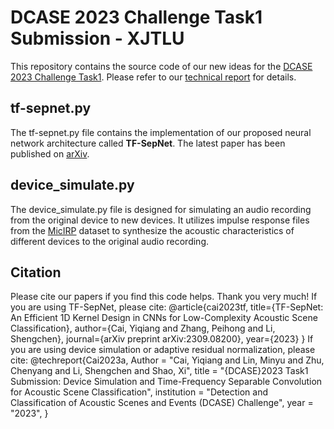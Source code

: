 # DCASE 2023 Challenge Task1 Submission - XJTLU
This repository contains the source code of our new ideas for the [DCASE 2023 Challenge Task1](https://dcase.community/challenge2023/task-low-complexity-acoustic-scene-classification). Please refer to our [technical report](https://dcase.community/documents/challenge2023/technical_reports/DCASE2023_Cai_74_t1.pdf) for details.
## tf-sepnet.py
The tf-sepnet.py file contains the implementation of our proposed neural network architecture called **TF-SepNet**. The latest paper has been published on [arXiv](https://arxiv.org/abs/2309.08200).
## device_simulate.py
The device_simulate.py file is designed for simulating an audio recording from the original device to new devices. It utilizes impulse response files from the [MicIRP](http://micirp.blogspot.com/?m=1) dataset to synthesize the acoustic characteristics of different devices to the original audio recording.
## Citation
Please cite our papers if you find this code helps. Thank you very much!
If you are using TF-SepNet, please cite:
@article{cai2023tf,
  title={TF-SepNet: An Efficient 1D Kernel Design in CNNs for Low-Complexity Acoustic Scene Classification},
  author={Cai, Yiqiang and Zhang, Peihong and Li, Shengchen},
  journal={arXiv preprint arXiv:2309.08200},
  year={2023}
}
If you are using device simulation or adaptive residual normalization, please cite:
@techreport{Cai2023a,
    Author = "Cai, Yiqiang and Lin, Minyu and Zhu, Chenyang and Li, Shengchen and Shao, Xi",
    title = "{DCASE}2023 Task1 Submission: Device Simulation and Time-Frequency Separable Convolution for Acoustic Scene Classification",
    institution = "Detection and Classification of Acoustic Scenes and Events (DCASE) Challenge",
    year = "2023",
}
